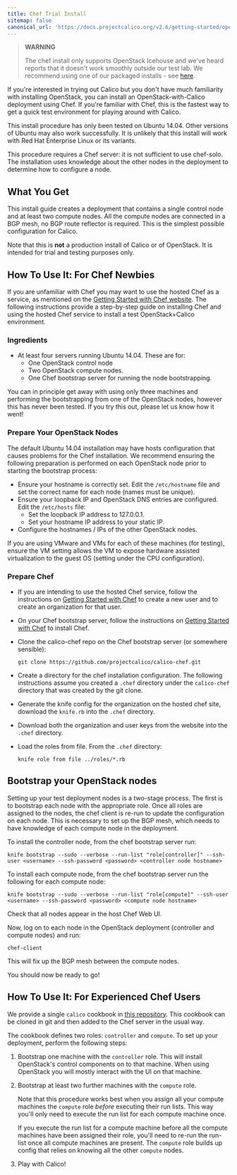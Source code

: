 ```yaml
---
title: Chef Trial Install
sitemap: false 
canonical_url: 'https://docs.projectcalico.org/v2.6/getting-started/openstack/installation/chef'
---
```


> **WARNING**
>
> The chef install only supports OpenStack Icehouse and we've heard
> reports that it doesn't work smoothly outside our test lab. We
> recommend using one of our packaged installs - see [here]({{site.baseurl}}/{{page.version}}/getting-started/openstack/installation/).
>

If you're interested in trying out Calico but you don't have much
familiarity with installing OpenStack, you can install an
OpenStack-with-Calico deployment using Chef. If you're familiar with
Chef, this is the fastest way to get a quick test environment for
playing around with Calico.

This install procedure has only been tested on Ubuntu 14.04. Other
versions of Ubuntu may also work successfully. It is unlikely that this
install will work with Red Hat Enterprise Linux or its variants.

This procedure requires a Chef server: it is not sufficient to use
chef-solo. The installation uses knowledge about the other nodes in the
deployment to determine how to configure a node.

## What You Get

This install guide creates a deployment that contains a single control
node and at least two compute nodes. All the compute nodes are connected
in a BGP mesh, no BGP route reflector is required. This is the simplest
possible configuration for Calico.

Note that this is **not** a production install of Calico or of
OpenStack. It is intended for trial and testing purposes only.

## How To Use It: For Chef Newbies

If you are unfamiliar with Chef you may want to use the hosted Chef as a
service, as mentioned on the [Getting Started with Chef
website](http://gettingstartedwithchef.com/). The following instructions
provide a step-by-step guide on installing Chef and using the hosted
Chef service to install a test OpenStack+Calico environment.

### Ingredients

-   At least four servers running Ubuntu 14.04. These are for:
    -   One OpenStack control node
    -   Two OpenStack compute nodes.
    -   One Chef bootstrap server for running the node bootstrapping.

You can in principle get away with using only three machines and
performing the bootstrapping from one of the OpenStack nodes, however
this has never been tested. If you try this out, please let us know how
it went!

### Prepare Your OpenStack Nodes

The default Ubuntu 14.04 installation may have hosts configuration that
causes problems for the Chef installation. We recommend ensuring the
following preparation is performed on each OpenStack node prior to
starting the bootstrap process:

-   Ensure your hostname is correctly set. Edit the `/etc/hostname`
    file and set the correct name for each node (names must
    be unique).
-   Ensure your loopback IP and OpenStack DNS entries are configured.
    Edit the `/etc/hosts` file:
    - Set the loopback IP address to 127.0.0.1.
    - Set your hostname IP address to your static IP.
-   Configure the hostnames / IPs of the other OpenStack nodes.

If you are using VMware and VMs for each of these machines (for
testing), ensure the VM setting allows the VM to expose hardware
assisted virtualization to the guest OS (setting under the CPU
configuration).

### Prepare Chef

-   If you are intending to use the hosted Chef service, follow the
    instructions on [Getting Started with
    Chef](http://gettingstartedwithchef.com/) to create a new user and
    to create an organization for that user.
-   On your Chef bootstrap server, follow the instructions on [Getting
    Started with Chef](http://gettingstartedwithchef.com/) to
    install Chef.
-   Clone the calico-chef repo on the Chef bootstrap server (or
    somewhere sensible):

        git clone https://github.com/projectcalico/calico-chef.git

-   Create a directory for the chef installation configuration. The
    following instructions assume you created a `.chef` directory under
    the `calico-chef` directory that was created by the git clone.
-   Generate the knife config for the organization on the hosted chef
    site, download the `knife.rb` into the `.chef` directory.
-   Download both the organization and user keys from the website into
    the `.chef` directory.
-   Load the roles from file. From the `.chef` directory:

        knife role from file ../roles/*.rb

## Bootstrap your OpenStack nodes

Setting up your test deployment nodes is a two-stage process. The first
is to bootstrap each node with the appropriate role. Once all roles are
assigned to the nodes, the chef client is re-run to update the
configuration on each node. This is necessary to set up the BGP mesh,
which needs to have knowledge of each compute node in the deployment.

To install the controller node, from the chef bootstrap server run:

    knife bootstrap --sudo --verbose --run-list "role[controller]" --ssh-user <username> --ssh-password <password> <controller node hostname>

To install each compute node, from the chef bootstrap server run the
following for each compute node:

    knife bootstrap --sudo --verbose --run-list "role[compute]" --ssh-user <username> --ssh-password <password> <compute node hostname>

Check that all nodes appear in the host Chef Web UI.

Now, log on to each node in the OpenStack deployment (controller and
compute nodes) and run:

    chef-client

This will fix up the BGP mesh between the compute nodes.

You should now be ready to go!

## How To Use It: For Experienced Chef Users

We provide a single `calico` cookbook in [this
repository](https://github.com/projectcalico/calico-chef). This cookbook
can be cloned in git and then added to the Chef server in the usual way.

The cookbook defines two roles: `controller` and `compute`. To set up
your deployment, perform the following steps:

1.  Bootstrap one machine with the `controller` role. This will install
    OpenStack's control components on to that machine. When using
    OpenStack you will mostly interact with the UI on that machine.
2.  Bootstrap at least two further machines with the `compute` role.

    Note that this procedure works best when you assign all your compute
    machines the `compute` role *before* executing their run lists. This
    way you'll only need to execute the run list for each compute
    machine once.

    If you execute the run list for a compute machine before all the
    compute machines have been assigned their role, you'll need to
    re-run the run-list once all compute machines are present. The
    `compute` role builds up config that relies on knowing all the other
    `compute` nodes.

3.  Play with Calico!
